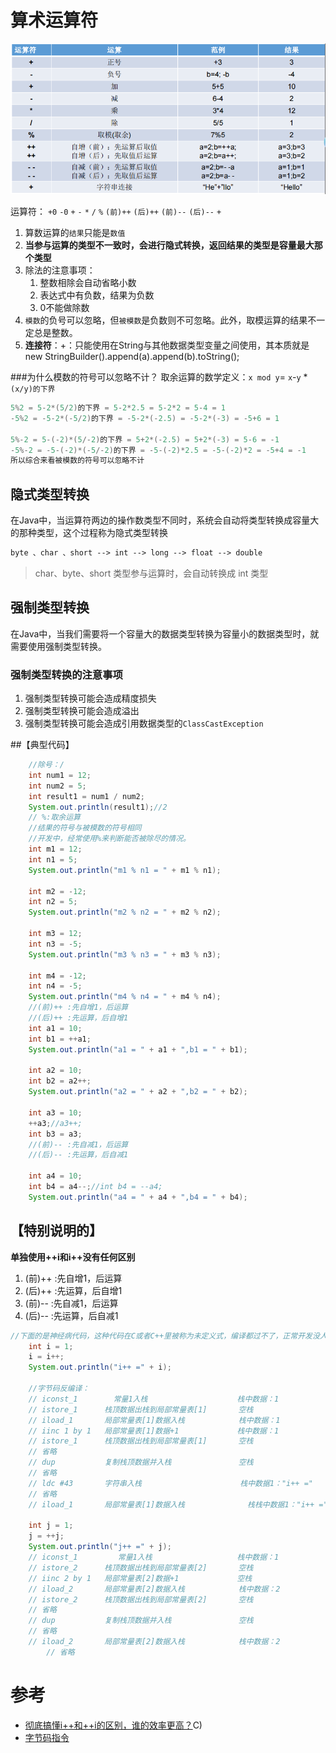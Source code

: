 # 算术运算符
![image.png](image/img_2.png)

运算符： `+0` `-0` `+` `-` `*` `/` `%` `(前)++` `(后)++` `(前)--` `(后)--` `+`

1. 算数运算的`结果`只能是`数值`
2. **当参与运算的类型不一致时，会进行隐式转换，返回结果的类型是容量最大那个类型**
3. 除法的注意事项：
   1. 整数相除会自动省略小数
   2. 表达式中有负数，结果为负数
   3. 0不能做除数
4. `模数`的负号可以忽略，但`被模数`是负数则不可忽略。此外，取模运算的结果不一定总是整数。
5.  **连接符**：+：只能使用在String与其他数据类型变量之间使用，其本质就是new StringBuilder().append(a).append(b).toString();

   
###为什么模数的符号可以忽略不计？
取余运算的数学定义：`x mod y`= `x`-`y` * `(x/y)的下界`
```java
5%2 = 5-2*(5/2)的下界 = 5-2*2.5 = 5-2*2 = 5-4 = 1
-5%2 = -5-2*(-5/2)的下界 = -5-2*(-2.5) = -5-2*(-3) = -5+6 = 1

5%-2 = 5-(-2)*(5/-2)的下界 = 5+2*(-2.5) = 5+2*(-3) = 5-6 = -1
-5%-2 = -5-(-2)*(-5/-2)的下界 = -5-(-2)*2.5 = -5-(-2)*2 = -5+4 = -1
所以综合来看被模数的符号可以忽略不计
```
## 隐式类型转换
在Java中，当运算符两边的操作数类型不同时，系统会自动将类型转换成容量大的那种类型，这个过程称为隐式类型转换
```markdown
byte 、char 、short --> int --> long --> float --> double 
```
>char、byte、short 类型参与运算时，会自动转换成 int 类型

## 强制类型转换
在Java中，当我们需要将一个容量大的数据类型转换为容量小的数据类型时，就需要使用强制类型转换。
### 强制类型转换的注意事项
1. 强制类型转换可能会造成精度损失
2. 强制类型转换可能会造成溢出
3. 强制类型转换可能会造成引用数据类型的`ClassCastException`


##【典型代码】
```java
    //除号：/
    int num1 = 12;
    int num2 = 5;
    int result1 = num1 / num2;
    System.out.println(result1);//2
    // %:取余运算
    //结果的符号与被模数的符号相同
    //开发中，经常使用%来判断能否被除尽的情况。
    int m1 = 12;
    int n1 = 5;
    System.out.println("m1 % n1 = " + m1 % n1);
    
    int m2 = -12;
    int n2 = 5;
    System.out.println("m2 % n2 = " + m2 % n2);
    
    int m3 = 12;
    int n3 = -5;
    System.out.println("m3 % n3 = " + m3 % n3);
    
    int m4 = -12;
    int n4 = -5;
    System.out.println("m4 % n4 = " + m4 % n4);
    //(前)++ :先自增1，后运算
    //(后)++ :先运算，后自增1
    int a1 = 10;
    int b1 = ++a1;
    System.out.println("a1 = " + a1 + ",b1 = " + b1);
    
    int a2 = 10;
    int b2 = a2++;
    System.out.println("a2 = " + a2 + ",b2 = " + b2);
    
    int a3 = 10;
    ++a3;//a3++;
    int b3 = a3;
    //(前)-- :先自减1，后运算
    //(后)-- :先运算，后自减1
    
    int a4 = 10;
    int b4 = a4--;//int b4 = --a4;
    System.out.println("a4 = " + a4 + ",b4 = " + b4);
```
## 【特别说明的】
**单独使用++i和i++没有任何区别**

1. (前)++ :先自增1，后运算
2. (后)++ :先运算，后自增1
3. (前)-- :先自减1，后运算
4. (后)-- :先运算，后自减1

```java
//下面的是神经病代码，这种代码在C或者C++里被称为未定义式，编译都过不了，正常开发没人会写这种代码，但是可以研究一下原理
    int i = 1;
    i = i++;
    System.out.println("i++ =" + i);

    //字节码反编译：
    // iconst_1        常量1入栈                    栈中数据：1
    // istore_1      栈顶数据出栈到局部常量表[1]       空栈
    // iload_1       局部常量表[1]数据入栈            栈中数据：1
    // iinc 1 by 1   局部常量表[1]数据+1             栈中数据：1
    // istore_1      栈顶数据出栈到局部常量表[1]       空栈
    // 省略
    // dup           复制栈顶数据并入栈               空栈
    // 省略
    // ldc #43       字符串入栈                      栈中数据1："i++ ="
    // 省略
    // iload_1       局部常量表[1]数据入栈              栈栈中数据1："i++ =",1
            
    int j = 1;
    j = ++j;
    System.out.println("j++ =" + j);
    // iconst_1         常量1入栈                   栈中数据：1
    // istore_2      栈顶数据出栈到局部常量表[2]       空栈
    // iinc 2 by 1   局部常量表[2]数据+1             空栈
    // iload_2       局部常量表[2]数据入栈            栈中数据：2
    // istore_2      栈顶数据出栈到局部常量表[2]       空栈
    // 省略
    // dup           复制栈顶数据并入栈               空栈
    // 省略
    // iload_2       局部常量表[2]数据入栈            栈中数据：2
        // 省略
```
# 参考
* [彻底搞懂i++和++i的区别，谁的效率更高？](https://zhuanlan.zhihu.com/p/391942337?utm_id=0)C)
* [字节码指令](https://blog.csdn.net/qq_42200163/article/details/121898700)